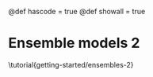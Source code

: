 @def hascode = true
@def showall = true

# Ensemble models 2

\tutorial{getting-started/ensembles-2}
